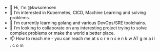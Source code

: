- 👋 Hi, I’m @kwsorensen
- 👀 I’m interested in Kubernetes, CICD, Machine Learning and solving problems.
- 🌱 I’m currently learning golang and various DevOps/SRE toolchains.
- 💞️ I’m looking to collaborate on any interesting project trying to solve complex problems or make the world a better place.
- 📫 How to reach me - you can reach me at s o r e n s e n k w AT g m a i l . c o m

<!---
kwsorensen/kwsorensen is a ✨ special ✨ repository because its `README.md` (this file) appears on your GitHub profile.
You can click the Preview link to take a look at your changes.
--->
